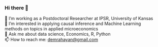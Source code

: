 ### Hi there 👋

🔭 I’m working as a Postdoctoral Researcher at IPSR, University of Kansas\
👯 I’m interested in applying causal inference and Machine Learning methods on topics in applied microeconomics\
💬 Ask me about data science, Economics, R, Python\
📫 How to reach me: demrahayan@gmail.com 
